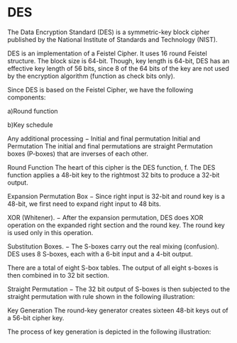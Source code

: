 # DES

The Data Encryption Standard (DES) is a symmetric-key block cipher published by the National Institute of Standards and Technology (NIST).

DES is an implementation of a Feistel Cipher. It uses 16 round Feistel structure. The block size is 64-bit. Though, key length is 64-bit, DES has an effective key length of 56 bits, since 8 of the 64 bits of the key are not used by the encryption algorithm (function as check bits only).

Since DES is based on the Feistel Cipher, we have the following components:

a)Round function

b)Key schedule

Any additional processing − 
Initial and final permutation
Initial and Permutation
The initial and final permutations are straight Permutation boxes (P-boxes) that are inverses of each other.

Round Function
The heart of this cipher is the DES function, f. The DES function applies a 48-bit key to the rightmost 32 bits to produce a 32-bit output.

Expansion Permutation Box − Since right input is 32-bit and round key is a 48-bit, we first need to expand right input to 48 bits.

XOR (Whitener). − After the expansion permutation, DES does XOR operation on the expanded right section and the round key. The round key is used only in this operation.

Substitution Boxes. − The S-boxes carry out the real mixing (confusion). DES uses 8 S-boxes, each with a 6-bit input and a 4-bit output. 

There are a total of eight S-box tables. The output of all eight s-boxes is then combined in to 32 bit section.

Straight Permutation − The 32 bit output of S-boxes is then subjected to the straight permutation with rule shown in the following illustration:


Key Generation
The round-key generator creates sixteen 48-bit keys out of a 56-bit cipher key. 

The process of key generation is depicted in the following illustration: